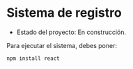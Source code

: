 <h1>Sistema de registro</h1>

- Estado del proyecto: En construcción.


Para ejecutar el sistema, debes poner:

```npm install react```
